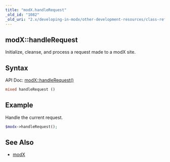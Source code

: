 ```yaml
---
title: "modX.handleRequest"
_old_id: "1082"
_old_uri: "2.x/developing-in-modx/other-development-resources/class-reference/modx/modx.handlerequest"
---
```


## modX::handleRequest

Initialize, cleanse, and process a request made to a modX site.

## Syntax

API Doc: [modX::handleRequest()](http://api.modx.com/revolution/2.2/db_core_model_modx_modx.class.html#%5CmodX::handleRequest())

``` php
mixed handleRequest ()
```

## Example

Handle the current request.

``` php
$modx->handleRequest();
```

## See Also

- [modX](extending-modx/core-model/modx "modX")
